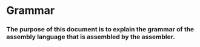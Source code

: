 # Grammar
### The purpose of this document is to explain the grammar of the assembly language that is assembled by the assembler.


